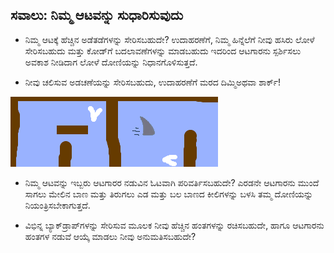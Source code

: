 ## ಸವಾಲು: ನಿಮ್ಮ ಆಟವನ್ನು ಸುಧಾರಿಸುವುದು

- ನಿಮ್ಮ ಆಟಕ್ಕೆ ಹೆಚ್ಚಿನ ಅಡೆತಡೆಗಳನ್ನು ಸೇರಿಸಬಹುದೇ? ಉದಾಹರಣೆಗೆ, ನಿಮ್ಮ ಹಿನ್ನೆಲೆಗೆ ನೀವು ಹಸಿರು ಲೋಳೆ ಸೇರಿಸಬಹುದು ಮತ್ತು ಕೋಡ್‌ಗೆ ಬದಲಾವಣೆಗಳನ್ನು ಮಾಡಬಹುದು ಇದರಿಂದ ಆಟಗಾರನು ಸ್ಪರ್ಶಿಸಲು ಅವಕಾಶ ನೀಡಿದಾಗ ಲೋಳೆ ದೋಣಿಯನ್ನು ನಿಧಾನಗೊಳಿಸುತ್ತದೆ.

- ನೀವು ಚಲಿಸುವ ಅಡಚಣೆಯನ್ನು ಸೇರಿಸಬಹುದು, ಉದಾಹರಣೆಗೆ ಮರದ ದಿಮ್ಮಿಅಥವಾ ಶಾರ್ಕ್!

![ಸ್ಕ್ರೀನ್‍ಶಾಟ್ ಅಥವಾ ಪರದೆ ಚಿತ್ರ](images/boat-obstacles.png)

- ನಿಮ್ಮ ಆಟವನ್ನು ಇಬ್ಬರು ಆಟಗಾರರ ನಡುವಿನ ಓಟವಾಗಿ ಪರಿವರ್ತಿಸಬಹುದೇ? ಎರಡನೇ ಆಟಗಾರನು ಮುಂದೆ ಸಾಗಲು ಮೇಲಿನ ಬಾಣ ಮತ್ತು ತಿರುಗಲು ಎಡ ಮತ್ತು ಬಲ ಬಾಣದ ಕೀಲಿಗಳನ್ನು ಬಳಸಿ ತಮ್ಮ ದೋಣಿಯನ್ನು ನಿಯಂತ್ರಿಸಬೇಕಾಗುತ್ತದೆ.

- ವಿಭಿನ್ನ ಬ್ಯಾಕ್‌ಡ್ರಾಪ್‌ಗಳನ್ನು ಸೇರಿಸುವ ಮೂಲಕ ನೀವು ಹೆಚ್ಚಿನ ಹಂತಗಳನ್ನು ರಚಿಸಬಹುದೇ, ಹಾಗೂ ಆಟಗಾರನು ಹಂತಗಳ ನಡುವೆ ಆಯ್ಕೆ ಮಾಡಲು ನೀವು ಅನುಮತಿಸಬಹುದೇ?